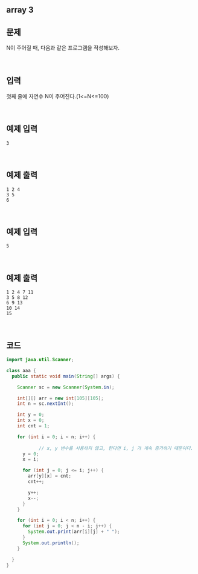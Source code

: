 ## array 3


## 문제

N이 주어질 때, 다음과 같은 프로그램을 작성해보자.

<br/>

## 입력

첫째 줄에 자연수 N이 주어진다.(1<=N<=100)

<br/>

## 예제 입력

```
3
```

<br/>

## 예제 출력

```
1 2 4
3 5
6
```

<br/>

## 예제 입력

```
5
```

<br/>

## 예제 출력

```
1 2 4 7 11
3 5 8 12
6 9 13
10 14
15
```

<br/>

## 코드

```java
import java.util.Scanner;

class aaa {
  public static void main(String[] args) {

    Scanner sc = new Scanner(System.in);

    int[][] arr = new int[105][105];
    int n = sc.nextInt();

    int y = 0;
    int x = 0;
    int cnt = 1;

    for (int i = 0; i < n; i++) {
			
			// x, y 변수를 사용하지 않고, 한다면 i, j 가 계속 증가하기 때문이다.
      y = 0; 
      x = i;

      for (int j = 0; j <= i; j++) {
        arr[y][x] = cnt;
        cnt++;

        y++;
        x--;
      }
    }

    for (int i = 0; i < n; i++) {
      for (int j = 0; j < n - i; j++) {
        System.out.print(arr[i][j] + " ");
      }
      System.out.println();
    }

  }
}
```